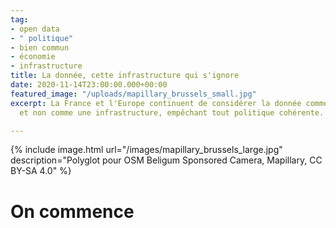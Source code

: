 ```yaml
---
tag:
- open data
- " politique"
- bien commun
- économie
- infrastructure
title: La donnée, cette infrastructure qui s'ignore
date: 2020-11-14T23:00:00.000+00:00
featured_image: "/uploads/mapillary_brussels_small.jpg"
excerpt: La France et l'Europe continuent de considérer la donnée comme une commodité,
  et non comme une infrastructure, empêchant tout politique cohérente.

---
```

{% include image.html url="/images/mapillary_brussels_large.jpg" description="Polyglot pour OSM Beligum Sponsored Camera, Mapillary, CC BY-SA 4.0" %}

# On commence